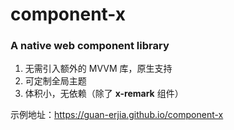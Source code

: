 # component-x
### A native web component library
1. 无需引入额外的 MVVM 库，原生支持
2. 可定制全局主题
3. 体积小，无依赖（除了 **x-remark** 组件）

示例地址：https://guan-erjia.github.io/component-x
